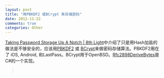 ```yaml
---
layout: post
title: "用PBKDF2 或BCrypt 来存储密码"
date: 2012-11-22
comments: true
categories: Other
---
```

<a href="http://blog.8thlight.com/adam-gooch/2012/11/04/taking-password-storage-up-a-notch.html">Taking Password Storage Up A Notch | 8th Light</a>中介绍了只是用Hash加盐的做法是不够安全的，应该用<a href="http://www.ietf.org/rfc/rfc2898.txt">PBKDF2</a> 或 <a href="http://www.openbsd.org/papers/bcrypt-paper.pdf">BCrypt</a>来做密码存储算法。PBKDF2用在了 iOS, Android, 和LastPass。BCrypt用于OpenBSD。<a href="http://msdn.microsoft.com/en-us/library/system.security.cryptography.rfc2898derivebytes.aspx">Rfc2898DeriveBytes</a>是C#的一个实现。<br /><blockquote><br /></blockquote>